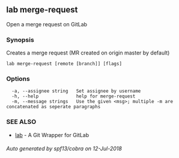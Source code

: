 ## lab merge-request

Open a merge request on GitLab

### Synopsis

Creates a merge request (MR created on origin master by default)

```
lab merge-request [remote [branch]] [flags]
```

### Options

```
  -a, --assignee string   Set assignee by username
  -h, --help              help for merge-request
  -m, --message strings   Use the given <msg>; multiple -m are concatenated as seperate paragraphs
```

### SEE ALSO

* [lab](index.md)	 - A Git Wrapper for GitLab

###### Auto generated by spf13/cobra on 12-Jul-2018
